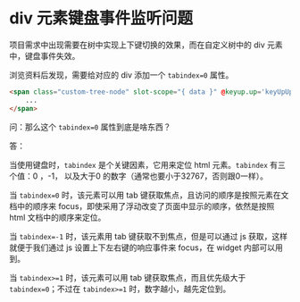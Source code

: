 # div 元素键盘事件监听问题

项目需求中出现需要在树中实现上下键切换的效果，而在自定义树中的 div 元素中，键盘事件失效。

浏览资料后发现，需要给对应的 div 添加一个 `tabindex=0` 属性。

```html
<span class="custom-tree-node" slot-scope="{ data }" @keyup.up='keyUpUp(data)' tabindex=0>
    ...
</span>
```

问：那么这个 `tabindex=0` 属性到底是啥东西？

答：

当使用键盘时，`tabindex` 是个关键因素，它用来定位 html 元素。`tabindex` 有三个值：0 ，-1， 以及大于0 的数字（通常也要小于32767，否则跟0一样）。

当 `tabindex=0` 时，该元素可以用 tab 键获取焦点，且访问的顺序是按照元素在文档中的顺序来 focus，即使采用了浮动改变了页面中显示的顺序，依然是按照 html 文档中的顺序来定位。

当 `tabindex=-1` 时，该元素用 tab 键获取不到焦点，但是可以通过 js 获取，这样就便于我们通过 js 设置上下左右键的响应事件来 focus，在 widget 内部可以用到。

当 `tabindex>=1` 时，该元素可以用 tab 键获取焦点，而且优先级大于 `tabindex=0`；不过在 `tabindex>=1` 时，数字越小，越先定位到。
